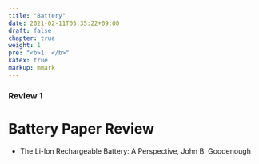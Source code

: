 ```yaml
---
title: "Battery"
date: 2021-02-11T05:35:22+09:00
draft: false
chapter: true
weight: 1
pre: "<b>1. </b>"
katex: true
markup: mmark
---
```

### Review 1

# Battery Paper Review

- The Li-Ion Rechargeable Battery: A Perspective, John B. Goodenough
